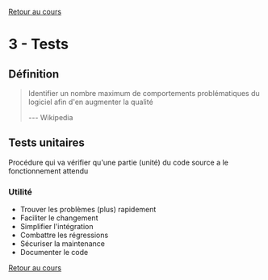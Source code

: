[Retour au cours](../cours.md)

# 3 - Tests

## Définition

> Identifier un nombre maximum de comportements problématiques du logiciel afin d'en augmenter la qualité
>
> --- Wikipedia

## Tests unitaires

Procédure qui va vérifier qu'une partie (unité) du code source a le fonctionnement attendu

### Utilité

* Trouver les problèmes (plus) rapidement
* Faciliter le changement
* Simplifier l'intégration
* Combattre les régressions
* Sécuriser la maintenance
* Documenter le code

[Retour au cours](../cours.md)
